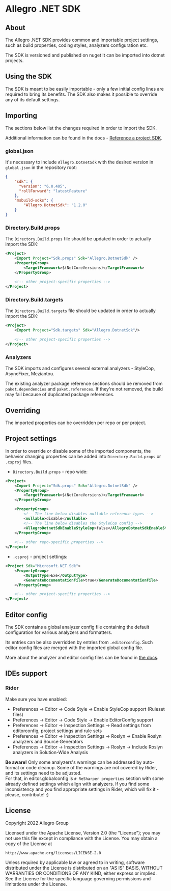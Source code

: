 # Allegro .NET SDK

## About

The Allegro .NET SDK provides common and importable project settings, such as build properties, coding styles, analyzers configuration etc.

The SDK is versioned and published on nuget It can be imported into dotnet projects.

## Using the SDK

The SDK is meant to be easily importable - only a few initial config lines are required to bring its benefits. The SDK also makes it possible to override any of its default settings.

## Importing

The sections below list the changes required in order to import the SDK.

Additional information can be found in the docs - [Reference a project SDK](https://docs.microsoft.com/en-us/visualstudio/msbuild/how-to-use-project-sdk?view=vs-2022#reference-a-project-sdk).

### global.json

It's necessary to include `Allegro.DotnetSdk` with the desired version in `global.json` in the repository root:

```json
{
    "sdk": {
      "version": "6.0.405",
      "rollForward": "latestFeature"
    },
    "msbuild-sdks": {
        "Allegro.DotnetSdk": "1.2.0"
    }
}

```
### Directory.Build.props

The `Directory.Build.props` file should be updated in order to actually import the SDK:

```xml
<Project>
    <Import Project="Sdk.props" Sdk="Allegro.DotnetSdk" />
    <PropertyGroup>
        <TargetFramework>$(NetCoreVersions)</TargetFramework>
    </PropertyGroup>
    
    <!-- other project-specific properties -->
</Project>
```

### Directory.Build.targets

The `Directory.Build.targets` file should be updated in order to actually import the SDK:

```xml
<Project>
    <Import Project="Sdk.targets" Sdk="Allegro.DotnetSdk"/>

    <!-- other project-specific properties -->
</Project>
```

### Analyzers

The SDK imports and configures several external analyzers - StyleCop, AsyncFixer, Meziantou.

The existing analyzer package reference sections should be removed from `paket.dependencies` and `paket.references`. If they're not removed, the build may fail because of duplicated package references.

## Overriding

The imported properties can be overridden per repo or per project.

## Project settings

In order to override or disable some of the imported components, the behavior changing properties can be added into `Directory.Build.props` or `.csproj` files.

* `Directory.Build.props` - repo wide:
```xml
<Project>
    <Import Project="Sdk.props" Sdk="Allegro.DotnetSdk" />
    <PropertyGroup>
        <TargetFramework>$(NetCoreVersions)</TargetFramework>
    </PropertyGroup>

    <PropertyGroup>
        <!-- The line below disables nullable reference types -->
        <nullable>disable</nullable>
        <!-- The line below disables the StyleCop config -->
        <AllegroDotnetSdkEnableStyleCop>false</AllegroDotnetSdkEnableStyleCop>
    </PropertyGroup>
    
    <!-- other repo-specific properties -->
</Project>
```

* `.csproj` - project settings:
```xml
<Project Sdk="Microsoft.NET.Sdk">
    <PropertyGroup>
        <OutputType>Exe</OutputType>
        <GenerateDocumentationFile>true</GenerateDocumentationFile>
    </PropertyGroup>

    <!-- other project-specific properties -->
</Project>
```

## Editor config

The SDK contains a global analyzer config file containing the default configuration for various analyzers and formatters.

Its entries can be also overridden by entries from `.editorconfig`. Such editor config files are merged with the imported global config file.

More about the analyzer and editor config files can be found in [the docs](https://docs.microsoft.com/en-us/dotnet/fundamentals/code-analysis/configuration-files).

## IDEs support

### Rider  

Make sure you have enabled:
- Preferences -> Editor -> Code Style -> Enable StyleCop support (Ruleset files)
- Preferences -> Editor -> Code Style -> Enable EditorConfig support
- Preferences -> Editor -> Inspection Settings -> Read settings from editorconfig, project settings and rule sets
- Preferences -> Editor -> Inspection Settings -> Roslyn -> Enable Roslyn analyzers and Source Generators
- Preferences -> Editor -> Inspection Settings -> Roslyn -> Include Roslyn analyzers in Solution-Wide Analysis

**Be aware!**
Only some analyzers's warnings can be addressed by auto-format or code cleanup. Some of the warnings are not covered by Rider, and its settings need to be adjusted.  
For that, in editor.globalconfig is `# ReSharper properties` section with some already defined settings which align with analyzers. If you find some inconsistency and you find appropriate settings in Rider, which will fix it - please, contribute! :) 
## License
Copyright 2022 Allegro Group

Licensed under the Apache License, Version 2.0 (the "License"); you may not use this file except in compliance with the License. You may obtain a copy of the License at

```http://www.apache.org/licenses/LICENSE-2.0```

Unless required by applicable law or agreed to in writing, software distributed under the License is distributed on an "AS IS" BASIS, WITHOUT WARRANTIES OR CONDITIONS OF ANY KIND, either express or implied. See the License for the specific language governing permissions and limitations under the License.
